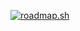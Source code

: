[![roadmap.sh](https://roadmap.sh/card/wide/66fc49c2366148ee28c94eef?variant=dark)](https://roadmap.sh)
